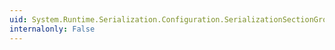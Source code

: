 ```yaml
---
uid: System.Runtime.Serialization.Configuration.SerializationSectionGroup.DataContractSerializer
internalonly: False
---
```

